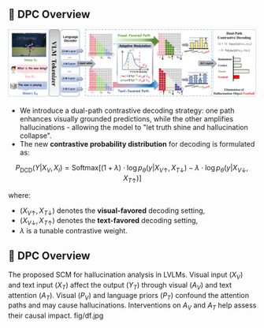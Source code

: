 ## 🎯 DPC Overview
![DPC](fig/565d4f952397b052549817ebab404338.jpg)

- We introduce a dual-path contrastive decoding strategy: one path enhances visually grounded predictions, while the other amplifies hallucinations - allowing the model to "let truth shine and hallucination collapse".
- The new **contrastive probability distribution** for decoding is formulated as:

$$
P_{\text{DCD}}(Y|X_V, X_I) = \text{Softmax} \Big[ (1+\lambda) \cdot \log p_{\theta}(y|X_{V\uparrow}, X_{T\downarrow}) - \lambda \cdot \log p_{\theta}(y|X_{V\downarrow}, X_{T\uparrow}) \Big]
$$

where:
- $(X_{V\uparrow}, X_{T\downarrow})$ denotes the **visual-favored** decoding setting,
- $(X_{V\downarrow}, X_{T\uparrow})$ denotes the **text-favored** decoding setting,
- $\lambda$ is a tunable contrastive weight.
 ## 🎯 DPC Overview
The proposed SCM for hallucination analysis in LVLMs. Visual input ($X_V$) and text input ($X_T$) affect the output ($Y_T$) through visual ($A_V$) and text attention ($A_T$). Visual ($P_V$) and language priors ($P_T$) confound the attention paths and may cause hallucinations. Interventions on $A_V$ and $A_T$ help assess their causal impact.
fig/df.jpg
